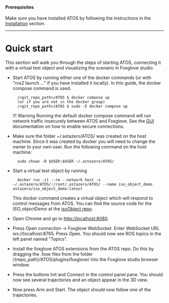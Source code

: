 #### Prerequisites
Make sure you have installed ATOS by following the instructions in the [Installation](installation.md) section.

-------------------------

# Quick start

This section will walk you through the steps of starting ATOS, connecting it with a virtual test object and visualizing the scenario in Foxglove studio.

* Start ATOS by running either one of the docker commands (or with "ros2 launch ..." if you have installed it locally). In this guide, the docker compose command is used.

        
        /<git_repo_path>/ATOS $ docker compose up
        (or if you are not in the docker group)
        /<git_repo_path>/ATOS $ sudo -E docker compose up

    !!! Warning
        Running the default docker compose command will run network traffic insecurely between ATOS and Foxglove. See the [GUI](../Usage/GUI/foxglove.md) documentation on how to enable secure connections. 
       

* Make sure the folder ~/.astazero/ATOS/ was created on the host machine. Since it was created by docker you will need to change the owner to your own user. Run the following command on the host machine:

       
        sudo chown -R $USER:$USER ~/.astazero/ATOS/
        

* Start a virtual test object by running 

        docker run -it --rm --network host -v ~/.astazero/ATOS/:/root/.astazero/ATOS/ --name iso_object_demo astazero/iso_object_demo:latest

  This docker command creates a virtual object which will respond to control messages from ATOS. You can find the source code for the _ISO\_objectDemo_ at the [isoObject repo](https://github.com/RI-SE/isoObject).

* Open Chrome and go to [http://localhost:8080](http://localhost:8080).

* Press Open connection -> Foxglove WebSocket. Enter WebSocket URL ws://localhost:8765. Press Open. You should now see ROS topics in the left panel named "Topics". 

* Install the foxglove ATOS extensions from the ATOS repo. Do this by dragging the .foxe files from the folder /{repo_path}/ATOS/plugins/foxglove/ into the Foxglove studio browser window.

* Press the buttons Init and Connect in the control panel pane. You should now see several trajectories and an object appear in the 3D view.

* Now press Arm and Start. The object should now follow one of the trajectories.